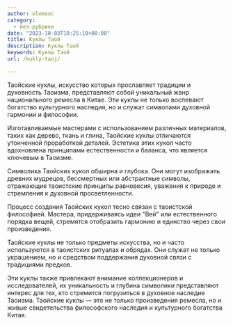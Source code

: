 ```yaml
---
author: olomouc
category:
  - без-рубрики
date: "2023-10-03T10:25:10+00:00"
title: Куклы Таой
description: Куклы Таой
keywords: Куклы Таой
url: /kukly-taoj/

---
```

Таойские куклы, искусство которых прославляет традиции и духовность Таоизма, представляют собой уникальный жанр национального ремесла в Китае. Эти куклы не только воспевают богатство культурного наследия, но и служат символами духовной гармонии и философии.

Изготавливаемые мастерами с использованием различных материалов, таких как дерево, ткань и глина, Таойские куклы отличаются утонченной проработкой деталей. Эстетика этих кукол часто вдохновлена принципами естественности и баланса, что является ключевым в Таоизме.

Символика Таойских кукол обширна и глубока. Они могут изображать древних мудрецов, бессмертных или абстрактные символы, отражающие таоистские принципы равновесия, уважения к природе и стремления к духовной просветленности.

Процесс создания Таойских кукол тесно связан с таоистской философией. Мастера, придерживаясь идеи "Вей" или естественного порядка вещей, стремятся отобразить гармонию и единство через свои произведения.

Таойские куклы не только предметы искусства, но и часто используются в таоистских ритуалах и обрядах. Они служат не только украшением, но и средством поддержания духовной связи с традициями предков.

Эти куклы также привлекают внимание коллекционеров и исследователей, их уникальность и глубина символики представляют интерес для тех, кто стремится погрузиться в духовное наследие Таоизма. Таойские куклы — это не только произведения ремесла, но и живые свидетельства философского наследия и культурного богатства Китая.
